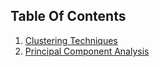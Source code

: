 ## Table Of Contents
1. [Clustering Techniques](Clustering_Techniques.md)
2. [Principal Component Analysis](PCA.md)